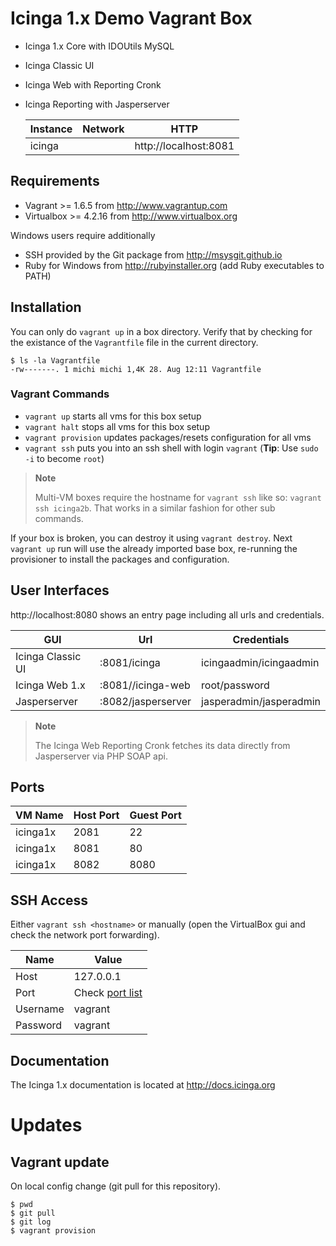 # Icinga 1.x Demo Vagrant Box

* Icinga 1.x Core with IDOUtils MySQL
* Icinga Classic UI
* Icinga Web with Reporting Cronk
* Icinga Reporting with Jasperserver


  Instance  | Network                   | HTTP
  ----------|---------------------------|--------------------------------------
  icinga    |                           | http://localhost:8081

## Requirements

* Vagrant >= 1.6.5 from http://www.vagrantup.com
* Virtualbox >= 4.2.16 from http://www.virtualbox.org

Windows users require additionally

* SSH provided by the Git package from http://msysgit.github.io
* Ruby for Windows from http://rubyinstaller.org (add Ruby executables to PATH)


## Installation

You can only do `vagrant up` in a box directory. Verify that
by checking for the existance of the `Vagrantfile` file in the current
directory.

    $ ls -la Vagrantfile
    -rw-------. 1 michi michi 1,4K 28. Aug 12:11 Vagrantfile

### Vagrant Commands

* `vagrant up` starts all vms for this box setup
* `vagrant halt` stops all vms for this box setup
* `vagrant provision` updates packages/resets configuration for all vms
* `vagrant ssh` puts you into an ssh shell with login `vagrant` (**Tip**: Use `sudo -i` to become `root`)

> **Note**
>
> Multi-VM boxes require the hostname for `vagrant ssh` like so: `vagrant ssh icinga2b`.
> That works in a similar fashion for other sub commands.

If your box is broken, you can destroy it using `vagrant destroy`. Next `vagrant up`
run will use the already imported base box, re-running the provisioner to install
the packages and configuration.


## User Interfaces

http://localhost:8080 shows an entry page including all urls and
credentials.

  GUI               | Url                   | Credentials
  ------------------|-----------------------|----------------
  Icinga Classic UI | :8081/icinga          | icingaadmin/icingaadmin
  Icinga Web 1.x    | :8081//icinga-web	    | root/password
  Jasperserver	    | :8082/jasperserver    | jasperadmin/jasperadmin

> **Note**
>
> The Icinga Web Reporting Cronk fetches its data directly from Jasperserver via PHP SOAP api.

## Ports

  VM Name   | Host Port | Guest Port
  ----------|-----------|-----------
  icinga1x  | 2081      | 22
  icinga1x  | 8081      | 80
  icinga1x  | 8082      | 8080


## SSH Access

Either `vagrant ssh <hostname>` or manually (open the VirtualBox gui and check the
network port forwarding).

  Name            | Value
  ----------------|----------------
  Host            | 127.0.0.1
  Port            | Check [port list](#ports)
  Username        | vagrant
  Password        | vagrant


## Documentation

The Icinga 1.x documentation is located at http://docs.icinga.org

# Updates

## Vagrant update

On local config change (git pull for this repository).

    $ pwd
    $ git pull
    $ git log
    $ vagrant provision

